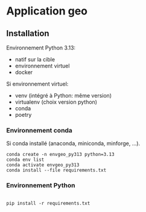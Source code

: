 # Application geo

## Installation

Environnement Python 3.13:
- natif sur la cible
- environnement virtuel
- docker

Si environnement virtuel:
- venv (intégré à Python: même version)
- virtualenv (choix version python)
- conda
- poetry

### Environnement conda
Si conda installé (anaconda, miniconda, minforge, ...).
```
conda create -n envgeo_py313 python=3.13  
conda env list
conda activate envgeo_py313
conda install --file requirements.txt
```

### Environnement Python
```

pip install -r requirements.txt
```

